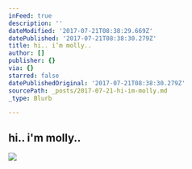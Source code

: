 ```yaml
---
inFeed: true
description: ''
dateModified: '2017-07-21T08:38:29.669Z'
datePublished: '2017-07-21T08:38:30.279Z'
title: hi.. i’m molly..
author: []
publisher: {}
via: {}
starred: false
datePublishedOriginal: '2017-07-21T08:38:30.279Z'
sourcePath: _posts/2017-07-21-hi-im-molly.md
_type: Blurb

---
```

## hi.. i'm molly..
![](https://the-grid-user-content.s3-us-west-2.amazonaws.com/f37d382e-a3ee-4105-8530-905d82a0142c.png)